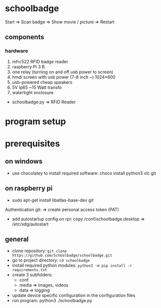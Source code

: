 # schoolbadge

Start => Scan badge => Show movie / picture => Restart

## components

### hardware

1. mfrc522 RFID badge reader
2. raspberry Pi 3 B
3. one relay (turning on and off usb power to screen)
4. hmdi screen with usb power (7-8 inch ~) 1024\*600
5. usb-powered cheap speakers
6. 5V Ip65 ~15 Watt transfo
7. watertight enclosure

- schoolbadge.py => RFID Reader

# program setup

# prerequisites

## on windows

- use chocolatey to install required software: choco install python3 vlc git

## on raspberry pi

- sudo apt-get install libatlas-base-dev git

Authentication git:
=> create personal access token (PAT)

- add autostartup config
  on rpi: copy <schoolbadge-dir>/conf/schoolbadge.desktop => /etc/xdg/autostart

## general

- clone repository: `git clone https://github.com/Schoolbadge/schoolbadge.git`
- go to project directory: `cd schoolbadge`
- install required python modules: `python3 -m pip install -r requirements.txt`
- create 3 subfolders:
  - conf
  - media => images, videos
  - data => logging
- update device specific configuration in the configuration files
- run program: python3 ./schoolbadge.py
